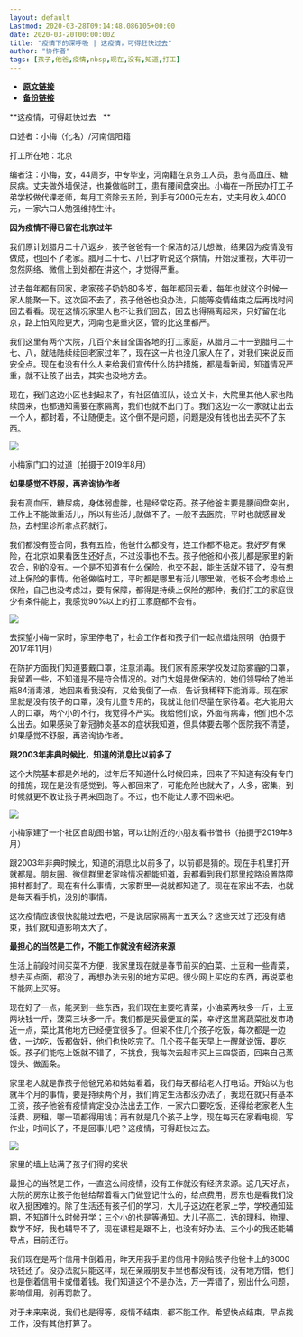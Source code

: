 ```yaml
---
layout: default
Lastmod: 2020-03-28T09:14:48.086105+00:00
date: 2020-03-20T00:00:00Z
title: "疫情下的深呼吸 | 这疫情，可得赶快过去"
author: "协作者"
tags: [孩子,他爸,疫情,nbsp,现在,没有,知道,打工]
---
```


* [**原文链接**](https://mp.weixin.qq.com/s/AnT7Y8vhFbmZUrihUK5IvQ)
* [**备份链接**](https://archive.li/wip/X4DJt)


  

**这疫情，可得赶快过去   **

口述者：小梅（化名）/河南信阳籍

打工所在地：北京

编者注：小梅，女，44周岁，中专毕业，河南籍在京务工人员，患有高血压、糖尿病。丈夫做外墙保洁，也兼做临时工，患有腰间盘突出。小梅在一所民办打工子弟学校做代课老师，每月工资除去五险，到手有2000元左右，丈夫月收入4000元，一家六口人勉强维持生计。

**因为疫情不得已留在北京过年**

我们原计划腊月二十八返乡，孩子爸爸有一个保洁的活儿想做，结果因为疫情没有做成，也回不了老家。腊月二十七、八日才听说这个病情，开始没重视，大年初一忽然网络、微信上到处都在讲这个，才觉得严重。

  

过去每年都有回家，老家孩子奶奶80多岁，每年都回去看，每年也就这个时候一家人能聚一下。这次回不去了，孩子他爸也没办法，只能等疫情结束之后再找时间回去看看。现在这情况家里人也不让我们回去，回去也得隔离起来，只好留在北京，路上怕风险更大，河南也是重灾区，管的比这里都严。

  

我们这里有两个大院，几百个来自全国各地的打工家庭，从腊月二十一到腊月二十七、八，就陆陆续续回老家过年了，现在这一片也没几家人在了，对我们来说反而安全点。现在也没有什么人来给我们宣传什么防护措施，都是看新闻，知道情况严重，就不让孩子出去，其实也没地方去。

  

现在，我们这边小区也封起来了，有社区值班队，设立关卡，大院里其他人家也陆续回来，也都通知需要在家隔离，我们也就不出门了。我们这边一次一家就让出去一个人，都封着，不让随便走。这个倒不是问题，问题是没有钱也出去买不了东西。

  

![](/images/post/98e9edfa53daa51244b75b2b049570c0.jpg)

小梅家门口的过道（拍摄于2019年8月）

**如果感觉不舒服，再咨询协作者**

  

我有高血压，糖尿病，身体弱虚胖，也是经常吃药。孩子他爸主要是腰间盘突出，工作上不能做重活儿，所以有些活儿就做不了。一般不去医院，平时也就感冒发热，去村里诊所拿点药就行。

  

我们都没有签合同，我有五险，他爸什么都没有，连工作都不稳定。我好歹有保险，在北京如果看医生还好点，不过没事也不去。孩子他爸和小孩儿都是家里的新农合，别的没有。一个是不知道有什么保险，也交不起，能生活就不错了，没有想过上保险的事情。他爸做临时工，平时都是哪里有活儿哪里做，老板不会考虑给上保险，自己也没考虑过，要有保障，都得是持续上保险的那种，我们打工的家庭很少有条件能上，我感觉90%以上的打工家庭都不会有。

  

![](/images/post/fb17777b9cd061cfdd74e6f804cc2ad0.jpg)

去探望小梅一家时，家里停电了，社会工作者和孩子们一起点蜡烛照明（拍摄于2017年11月）  

  

在防护方面我们知道要戴口罩，注意消毒。我们家有原来学校发过防雾霾的口罩，我留着一些，不知道是不是符合情况的。对门大姐是做保洁的，她们领导给了她半瓶84消毒液，她回来看我没有，又给我倒了一点，告诉我稀释下能消毒。现在家里就是没有孩子的口罩，没有儿童专用的，我就让他们尽量在家待着。老大能用大人的口罩，两个小的不行，我觉得不严实。我给他们说，外面有病毒，他们也不怎么出去。如果感染了新冠肺炎基本的症状我知道，但具体要去哪个医院我不清楚，如果感觉不舒服，再咨询协作者。

**跟2003年非典时候比，知道的消息比以前多了**

  

这个大院基本都是外地的，过年后不知道什么时候回来，回来了不知道有没有专门的措施，现在是没有感觉到。等人都回来了，可能危险也就大了，人多，密集，到时候就更不敢让孩子再来回跑了。不过，也不能让人家不回来吧。

  

![](/images/post/020623c9248e21d56b3471123f6e23d9.jpg)

小梅家建了一个社区自助图书馆，可以让附近的小朋友看书借书（拍摄于2019年8月）  

  

跟2003年非典时候比，知道的消息比以前多了，以前都是猜的。现在手机里打开就都是。朋友圈、微信群里老家啥情况都能知道，我都看到我们那里挖路设置路障把村都封了。现在有什么事情，大家群里一说就都知道了。现在在家出不去，也就是每天看手机，没别的事情。

  

这次疫情应该很快就能过去吧，不是说居家隔离十五天么？这些天过了还没有结束，我们就知道影响太大了。

**最担心的当然是工作，不能工作就没有经济来源**

  

生活上前段时间买菜不方便，我家里现在就是春节前买的白菜、土豆和一些青菜，想去买点面，都没了，再想办法去别的地方买吧。很少网上买吃的东西，再说菜也不能网上买呀。

  

现在好了一点，能买到一些东西，我们现在主要吃青菜，小油菜两块多一斤，土豆两块钱一斤，菠菜三块多一斤。我们都是买最便宜的菜，幸好这里离蔬菜批发市场近一点，菜比其他地方已经便宜很多了。但架不住几个孩子吃饭，每次都是一边做，一边吃，饭都做好，他们也快吃完了。几个孩子每天早上一醒就说饿，要吃饭。孩子们能吃上饭就不错了，不挑食，我每次去超市买上三四袋面，回来自己蒸馒头、做面条。

  

家里老人就是靠孩子他爸兄弟和姑姑看着，我们每天都给老人打电话。开始以为也就半个月的事情，要是持续两个月，我们肯定生活都没办法了，我现在就只有基本工资，孩子他爸有疫情肯定没办法出去工作，一家六口要吃饭，还得给老家老人生活费、房租，哪一项都得用钱；再有就是几个孩子上学，现在每天在家看电视，写作业，时间长了，不是回事儿吧？这疫情，可得赶快过去。

  

![](/images/post/77c0300d82703d7041488d07c7955ec6.jpg)

家里的墙上贴满了孩子们得的奖状  

  

最担心的当然是工作，一直这么闹疫情，没有工作就没有经济来源。这几天好点，大院的房东让孩子他爸给帮着看大门做登记什么的，给点费用，房东也是看我们没收入挺困难的。除了生活还有孩子们的学习，大儿子这边在老家上学，学校通知延期，不知道什么时候开学；三个小的也是等通知。大儿子高二，选的理科，物理、数学不好，我也辅导不了，现在课程是跟不上，也没有好办法。三个小的我还能辅导点，目前还行。

  

我们现在是两个信用卡倒着用，昨天用我手里的信用卡刚给孩子他爸卡上的8000块钱还了。没办法就只能这样，现在亲戚朋友手里也都没有钱，没有地方借，他们也是倒着信用卡或借着钱。我们知道这个不是办法，万一弄错了，别出什么问题，影响信用，别再罚款了。

  

对于未来来说，我们也是得等，疫情不结束，都不能工作。希望快点结束，早点找工作，没有其他打算了。

